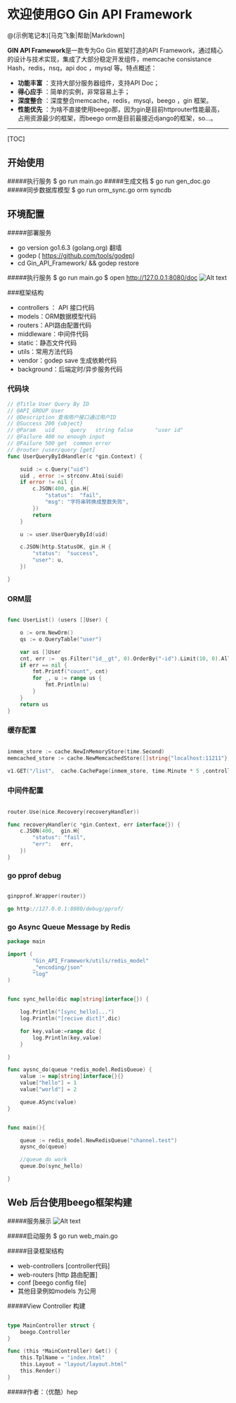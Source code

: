 # 欢迎使用GO Gin API Framework

@(示例笔记本)[马克飞象|帮助|Markdown]

**GIN API Framework**是一款专为Go Gin 框架打造的API Framework，通过精心的设计与技术实现，集成了大部分稳定开发组件，memcache consistance Hash，redis，nsq，api doc ，mysql 等。特点概述：
 
- **功能丰富** ：支持大部分服务器组件，支持API Doc；
- **得心应手** ：简单的实例，非常容易上手；
- **深度整合** ：深度整合memcache，redis，mysql，beego ，gin 框架。
- **性能优先** ：为啥不直接使用beego那，因为gin是目前httprouter性能最高，占用资源最少的框架，而beego orm是目前最接近django的框架，so...。


-------------------

[TOC]

## 开始使用

#####执行服务
    $ go run main.go
#####生成文档
    $ go run gen_doc.go 
#####同步数据库模型
    $ go run orm_sync.go orm syncdb

## 环境配置
#####部署服务
- go version go1.6.3 (golang.org) 翻墙
- godep ( https://github.com/tools/godep)
- cd Gin_API_Framework/    && godep restore

#####执行服务
    $ go run main.go
    $ open http://127.0.0.1:8080/doc
![Alt text](./static/hello.png)

###框架结构
- controllers ： API  接口代码
- models：ORM数据模型代码
- routers：API路由配置代码
- middleware：中间件代码
- static：静态文件代码
- utils：常用方法代码
- vendor：godep save 生成依赖代码
- background：后端定时/异步服务代码


### 代码块
``` go
// @Title User Query By ID
// @API_GROUP User
// @Description 查询用户接口通过用户ID
// @Success 200 {object} 
// @Param   uid     query   string false       "user id"
// @Failure 400 no enough input
// @Failure 500 get  common error
// @router /user/query [get]
func UserQueryByIdHandler(c *gin.Context) {

    suid := c.Query("uid")
    uid , error := strconv.Atoi(suid)
    if error != nil {
        c.JSON(400, gin.H{
            "status":  "fail",
            "msg": "字符串转换成整数失败",
        })
        return
    }

    u := user.UserQueryById(uid)

    c.JSON(http.StatusOK, gin.H {
        "status":  "success",
        "user": u,
    })

}

```



### ORM层
``` go

func UserList() (users []User) {

    o := orm.NewOrm()
    qs := o.QueryTable("user")

    var us []User
    cnt, err :=  qs.Filter("id__gt", 0).OrderBy("-id").Limit(10, 0).All(&us)
    if err == nil {
        fmt.Printf("count", cnt)
        for _, u := range us {
            fmt.Println(u)
        }
    }
    return us
}


```




### 缓存配置
``` go

inmem_store := cache.NewInMemoryStore(time.Second)
memcached_store := cache.NewMemcachedStore([]string{"localhost:11211"},time.Minute * 5)
    
v1.GET("/list",  cache.CachePage(inmem_store, time.Minute * 5 ,controllers.UserListHandler))

```


### 中间件配置
``` go

router.Use(nice.Recovery(recoveryHandler))

func recoveryHandler(c *gin.Context, err interface{}) {
    c.JSON(400,  gin.H{
        "status": "fail",
        "err":   err,
    })
}

```

### go pprof debug
``` go

ginpprof.Wrapper(router)}

go http://127.0.0.1:8080/debug/pprof/

```


### go Async Queue Message by Redis
``` go
package main

import ( 
        "Gin_API_Framework/utils/redis_model"
        _"encoding/json"
        "log"
)


func sync_hello(dic map[string]interface{}) {

    log.Println("[sync_hello]...")
    log.Println("[recive dict]",dic)

    for key,value:=range dic {
        log.Println(key,value)
    }

}

func aysnc_do(queue *redis_model.RedisQueue) {
    value := map[string]interface{}{}
    value["hello"] = 1
    value["world"] = 2

    queue.ASync(value)
}


func main(){

    queue := redis_model.NewRedisQueue("channel.test")
    aysnc_do(queue)

    //queue do work
    queue.Do(sync_hello)

}

```

## Web 后台使用beego框架构建
#####服务展示
![Alt text](./static/hello_web.png)

#####启动服务
$ go run web_main.go

#####目录框架结构
- web-controllers [controller代码]
- web-routers [http 路由配置]
- conf [beego config file]
- 其他目录例如models 为公用

#####View Controller 构建
``` go

type MainController struct {
    beego.Controller
}

func (this *MainController) Get() {
    this.TplName = "index.html"
    this.Layout = "layout/layout.html"
    this.Render()
}

```


#####作者：（优酷）hep
